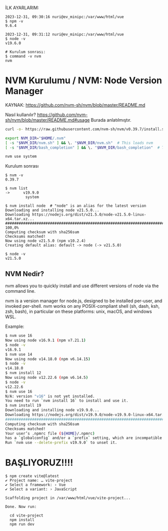 İLK AYARLARIM:

```SH
2023-12-31, 09:30:16 nuri@ev_minipc:/var/www/html/vue
$ npm -v
9.6.4

2023-12-31, 09:31:12 nuri@ev_minipc:/var/www/html/vue
$ node -v
v19.6.0

# Kurulum sonrası:
$ command -v nvm
nvm

```

# NVM Kurulumu / NVM: Node Version Manager

KAYNAK: https://github.com/nvm-sh/nvm/blob/master/README.md

Nasıl kullanılır? https://github.com/nvm-sh/nvm/blob/master/README.md#usage Burada anlatılmıştır.

```BASH
curl -o- https://raw.githubusercontent.com/nvm-sh/nvm/v0.39.7/install.sh | bash

export NVM_DIR="$HOME/.nvm"
[ -s "$NVM_DIR/nvm.sh" ] && \. "$NVM_DIR/nvm.sh"  # This loads nvm
[ -s "$NVM_DIR/bash_completion" ] && \. "$NVM_DIR/bash_completion"  # This loads nvm bash_completion

nvm use system

```

Kurulum sonrası

```SH
$ nvm -v
0.39.7

$ nvm list
->      v19.9.0
         system

$ nvm install node  # "node" is an alias for the latest version
Downloading and installing node v21.5.0...
Downloading https://nodejs.org/dist/v21.5.0/node-v21.5.0-linux-x64.tar.xz...
######################################################################################################################## 100,0%
Computing checksum with sha256sum
Checksums matched!
Now using node v21.5.0 (npm v10.2.4)
Creating default alias: default -> node (-> v21.5.0)

$ node -v
v21.5.0

```

## NVM Nedir?

nvm allows you to quickly install and use different versions of node via the command line.

nvm is a version manager for node.js, designed to be installed per-user, and invoked per-shell. nvm works on any POSIX-compliant shell (sh, dash, ksh, zsh, bash), in particular on these platforms: unix, macOS, and windows WSL.

Example:

```BASH
$ nvm use 16
Now using node v16.9.1 (npm v7.21.1)
$ node -v
v16.9.1
$ nvm use 14
Now using node v14.18.0 (npm v6.14.15)
$ node -v
v14.18.0
$ nvm install 12
Now using node v12.22.6 (npm v6.14.5)
$ node -v
v12.22.6
$ nvm use 16
N/A: version "v16" is not yet installed.
You need to run `nvm install 16` to install and use it.
$ nvm install 19
Downloading and installing node v19.9.0...
Downloading https://nodejs.org/dist/v19.9.0/node-v19.9.0-linux-x64.tar.xz...
######################################################################################################################## 100,0%
Computing checksum with sha256sum
Checksums matched!
Your user’s .npmrc file (${HOME}/.npmrc)
has a `globalconfig` and/or a `prefix` setting, which are incompatible with nvm.
Run `nvm use --delete-prefix v19.9.0` to unset it.
```

# BAŞLIYORUZ!!!!

```SH
$ npm create vite@latest
✔ Project name: … vite-project
✔ Select a framework: › Vue
✔ Select a variant: › JavaScript

Scaffolding project in /var/www/html/vue/vite-project...

Done. Now run:

  cd vite-project
  npm install
  npm run dev

```
